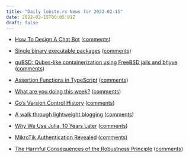 ```yaml
---
title: "Daily lobste.rs News for 2022-02-15"
date: 2022-02-15T00:05:01Z
draft: false
---
```






- [How To Design A Chat Bot](https://blog.cofree.coffee/2022-02-14-how-to-design-a-chat-bot/)
  ([comments](https://lobste.rs/s/ujrdjt/how_design_chat_bot))



- [Single binary executable packages](https://notes.volution.ro/v1/2022/01/notes/fbf3f06c/)
  ([comments](https://lobste.rs/s/adr60v/single_binary_executable_packages))



- [quBSD: Qubes-like containerization using FreeBSD jails and bhyve](https://github.com/BawdyAnarchist/quBSD)
  ([comments](https://lobste.rs/s/m1pdqy/qubsd_qubes_like_containerization_using))



- [Assertion Functions in TypeScript](https://mariusschulz.com/blog/assertion-functions-in-typescript)
  ([comments](https://lobste.rs/s/o40pgt/assertion_functions_typescript))



- [What are you doing this week?]()
  ([comments](https://lobste.rs/s/98knbl/what_are_you_doing_this_week))



- [Go’s Version Control History](https://research.swtch.com/govcs)
  ([comments](https://lobste.rs/s/zhjayo/go_s_version_control_history))



- [A walk through lightweight blogging](http://tvier.net/blog/a_walk_through_lightweight_blogging/)
  ([comments](https://lobste.rs/s/xgybsc/walk_through_lightweight_blogging))



- [Why We Use Julia, 10 Years Later](https://julialang.org/blog/2022/02/10years/)
  ([comments](https://lobste.rs/s/hdep9u/why_we_use_julia_10_years_later))



- [MikroTik Authentication Revealed](https://margin.re/blog/mikrotik-authentication-revealed.aspx)
  ([comments](https://lobste.rs/s/bxqiqe/mikrotik_authentication_revealed))



- [The Harmful Consequences of the Robustness Principle](https://www.ietf.org/archive/id/draft-iab-protocol-maintenance-05.html)
  ([comments](https://lobste.rs/s/enszyj/harmful_consequences_robustness))


